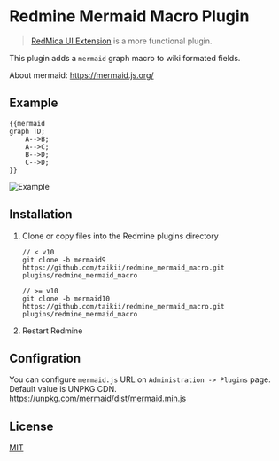 # Redmine Mermaid Macro Plugin

> [RedMica UI Extension](https://github.com/redmica/redmica_ui_extension) is a more functional plugin.

This plugin adds a `mermaid` graph macro to wiki formated fields.

About mermaid: https://mermaid.js.org/

## Example

```
{{mermaid
graph TD;
    A-->B;
    A-->C;
    B-->D;
    C-->D;
}}
```

![Example](doc/images/example.png)

## Installation

1. Clone or copy files into the Redmine plugins directory
   ```
   // < v10
   git clone -b mermaid9 https://github.com/taikii/redmine_mermaid_macro.git plugins/redmine_mermaid_macro

   // >= v10
   git clone -b mermaid10 https://github.com/taikii/redmine_mermaid_macro.git plugins/redmine_mermaid_macro
   ```
2. Restart Redmine

## Configration

You can configure `mermaid.js` URL on `Administration -> Plugins` page.
Default value is UNPKG CDN.
https://unpkg.com/mermaid/dist/mermaid.min.js

## License

[MIT](LICENSE)
